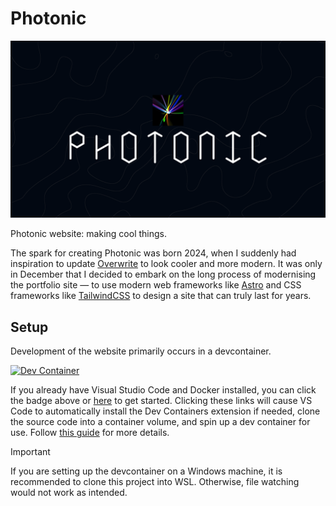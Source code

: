 # Photonic

![Photonic Banner](public/banner.png)

Photonic website: making cool things.

The spark for creating Photonic was born 2024, when I suddenly had inspiration to update [Overwrite](https://github.com/PhotonicGluon/Overwrite) to look cooler and more modern. It was only in December that I decided to embark on the long process of modernising the portfolio site — to use modern web frameworks like [Astro](https://astro.build/) and CSS frameworks like [TailwindCSS](https://tailwindcss.com/) to design a site that can truly last for years.

## Setup

Development of the website primarily occurs in a devcontainer.

[![Dev Container](https://img.shields.io/static/v1?label=Dev%20Container&message=Open&color=blue&logo=visualstudiocode)](https://vscode.dev/redirect?url=vscode://ms-vscode-remote.remote-containers/cloneInVolume?url=https://github.com/PhotonicGluon/Photonic)

If you already have Visual Studio Code and Docker installed, you can click the badge above or [here](https://vscode.dev/redirect?url=vscode://ms-vscode-remote.remote-containers/cloneInVolume?url=https://github.com/PhotonicGluon/Photonic) to get started. Clicking these links will cause VS Code to automatically install the Dev Containers extension if needed, clone the source code into a container volume, and spin up a dev container for use. Follow [this guide](https://code.visualstudio.com/docs/devcontainers/tutorial) for more details.

> [!IMPORTANT]
> If you are setting up the devcontainer on a Windows machine, it is recommended to clone this project into WSL. Otherwise, file watching would not work as intended.
